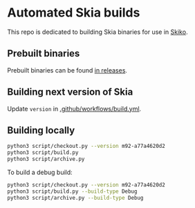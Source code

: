 # Automated Skia builds

This repo is dedicated to building Skia binaries for use in [Skiko](https://github.com/JetBrains/skiko).

## Prebuilt binaries

Prebuilt binaries can be found [in releases](https://github.com/JetBrains/skia-pack/releases).

## Building next version of Skia

Update `version` in [.github/workflows/build.yml](https://github.com/JetBrains/skia-pack/blob/master/.github/workflows/build.yml).

## Building locally

```sh
python3 script/checkout.py --version m92-a77a4620d2
python3 script/build.py
python3 script/archive.py
```

To build a debug build:

```sh
python3 script/checkout.py --version m92-a77a4620d2
python3 script/build.py --build-type Debug
python3 script/archive.py --build-type Debug
```
